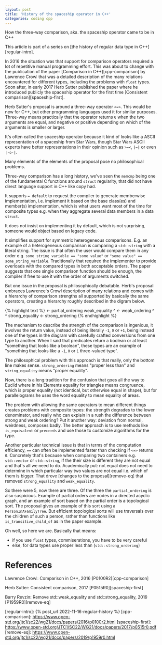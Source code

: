 ```yaml
---
layout: post
title: 'History of the spaceship operator in C++'
categories: coding cpp
---
```


How the three-way comparison, aka. the spaceship operator came to be in C++

This article is part of a series on [the history of regular data type in
C++][regular-intro].


In 2016 the situation was that support for comparison operators required a lot
of repetitive manual programming effort. This was about to change with the
publication of the paper [Comparison in C++][cpp-comparison] by Lawrence Crowl
that was a detailed description of the many relations encountered for different
types, including the problems with `float` types. Soon after, in early 2017
Herb Sutter published the paper where he introduced publicly the spaceship
operator for the first time [Consistent comparison][spaceship-first].

Herb Sutter's proposal is around a three-way operator `<=>`. This would be new
for C++, but other programming languages used it for similar purposes.
Three-way means practically that the operator returns `0` when the two
arguments are equal, and negative or positive depending on which of the
arguments is smaller or larger.

It's often called the spaceship operator because it kind of looks like a ASCII
representation of a spaceship from Star Wars, though Star Wars ASCII experts
have better representations in their opinion such as `>=<`, `|=|` or even `|-o-|`.

Many elements of the elements of the proposal pose no philosophical problems.

Three-way comparison has a long history, we've seen the `memcmp` being one of
the fundamental C functions around `struct` regularity, that did not have
direct language support in C++ like copy had.

It supports `= default` to request the compiler to generate memberwise
implementation, i.e. implement it based on the base class(es) and member(s)
implementation, which is what users want most of the time for composite types
e.g. when they aggregate several data members in a data `struct`.

It does not insist on implementing it by default, which is not surprising,
someone would object based on legacy code.

It simplifies support for symmetric heterogeneous comparisons. E.g. an example
of a heterogeneous comparison is comparing a `std::string` with a literal
string. The issue is that often the user would compare them in any order e.g.
`some_string_variable == "some value"` or `"some value" ==
some_string_variable`. Traditionally that required the implementer to provide
overloads with the compared types in both acceptable orders. The paper suggests
that one single comparison function should be enough, the compiler if free to
use it with the order of arguments switched.

But one issue in the proposal is philosophically debatable. Herb's proposal
embraces Lawrence's Crowl description of many relations and comes with a
hierarchy of comparison strengths all supported by basically the same
operators, creating a hierarchy roughly described in the digram below.

{% highlight text %}
                <- partial_ordering
 weak_equality           ^
                <-  weak_ordering
       ^                 ^
strong_equality <- strong_ordering
{% endhighlight %}

The mechanism to describe the strength of the comparison is ingenious, it
involves the return value, instead of being literally `-1`, `0` or `+1`, being
instead one of the types in the diagram with carefully crafted conversions from
one type to another. When I said that predicates return a boolean or at least
"something that looks like a boolean", these types are an example of "something
that looks like a `-1`, `0` or `1` three-valued type".

The philosophical problem with this approach is that really, only the bottom
line makes sense. `strong_ordering` means "proper less than" and
`string_equality` means "proper equality".

Now, there is a long tradition for the confusion that goes all the way to
Euclid where in his Elements equality for triangles means congruence, which is
proper equality (not identical, but otherwise equal in shape), but for
parallelograms he uses the word equality to mean equality of areas.

The problem with allowing the same operators to mean different things creates
problems with composite types: the strength degrades to the lower denominator,
and really who can explain in a rush the difference between strong and weak
ordering? Put it another way: deviation from normal, weirdness, composes badly.
The better approach is to use methods like `is_equivalent` or `preceeds` and
use those to customize algorithms for the type.

Another particular technical issue is that in terms of the computation
efficiency, `==` can often be implemented faster than checking if `<=>` returns
`0`. Concretely that's because when comparing two containers e.g. `std::vector`
or `std::string`, if the their size is different they are not equal and that's
all we need to do. Academically put: not equal does not need to determine in
which particular way two values are not equal i.e. which of them is bigger.
That drove [changes to the proposal][remove-eq] that removed `strong_equality`
and `weak_equality`.

So there were 5, now there are three. Of the three the `partial_ordering` is
also suspicious. Example of partial orders are nodes in a directed acyclic
graph, and an example of sort based on the partial order is a topological sort.
The proposal gives an example of this sort using a `PersonInAFamilyTree`. But
efficient topological sorts will use traversals over the children of such a
person, rather than functions like `is_transitive_child_of` as in the paper
example.

Oh well, so here we are. Basically that means:
- if you use `float` types, commiserations, you have to be very careful
- else, for data types use proper less than (`std::strong_ordering`)

# References

Lawrence Crowl: Comparison in C++, 2016 [P0100R2][cpp-comparison]

Herb Sutter: Consistent comparison, 2017 [P0515R0][spaceship-first]

Barry Revzin: Remove std::weak_equality and std::strong_equality, 2019
[P1959R0][remove-eq]

[regular-intro]:    {% post_url 2022-11-16-regular-history %}
[cpp-comparison]:   https://www.open-std.org/jtc1/sc22/wg21/docs/papers/2016/p0100r2.html
[spaceship-first]:  https://www.open-std.org/JTC1/SC22/WG21/docs/papers/2017/p0515r0.pdf
[remove-eq]:        https://www.open-std.org/jtc1/sc22/wg21/docs/papers/2019/p1959r0.html

